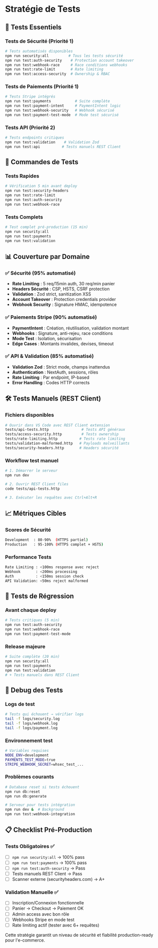 # Stratégie de Tests

## 🎯 Tests Essentiels

### Tests de Sécurité (Priorité 1)
```bash
# Tests automatisés disponibles
npm run security:all         # Tous les tests sécurité
npm run test:auth-security    # Protection account takeover  
npm run test:webhook-race     # Race conditions webhooks
npm run test:rate-limit       # Rate limiting
npm run test:access-security  # Ownership & RBAC
```

### Tests de Paiements (Priorité 1)
```bash
# Tests Stripe intégrés
npm run test:payments           # Suite complète
npm run test:payment-intent     # PaymentIntent logic
npm run test:webhook-security   # Webhook sécurisé
npm run test:payment-test-mode  # Mode test sécurisé
```

### Tests API (Priorité 2)
```bash
# Tests endpoints critiques
npm run test:validation    # Validation Zod
npm run test:api          # Tests manuels REST Client
```

## 🔧 Commandes de Tests

### Tests Rapides
```bash
# Vérification 5 min avant deploy
npm run test:security-headers
npm run test:rate-limit  
npm run test:auth-security
npm run test:webhook-race
```

### Tests Complets
```bash
# Test complet pré-production (15 min)
npm run security:all
npm run test:payments
npm run test:validation
```

## 📊 Couverture par Domaine

### ✅ Sécurité (95% automatisé)
- **Rate Limiting** : 5 req/15min auth, 30 req/min panier
- **Headers Sécurité** : CSP, HSTS, CSRF protection
- **Validation** : Zod strict, sanitization XSS
- **Account Takeover** : Protection credentials provider
- **Webhook Security** : Signature HMAC, idempotence

### ✅ Paiements Stripe (90% automatisé)  
- **PaymentIntent** : Création, réutilisation, validation montant
- **Webhooks** : Signature, anti-rejeu, race conditions
- **Mode Test** : Isolation, sécurisation
- **Edge Cases** : Montants invalides, devises, timeout

### ✅ API & Validation (85% automatisé)
- **Validation Zod** : Strict mode, champs inattendus
- **Authentication** : NextAuth, sessions, rôles
- **Rate Limiting** : Par endpoint, IP-based
- **Error Handling** : Codes HTTP corrects

## 🛠️ Tests Manuels (REST Client)

### Fichiers disponibles
```bash
# Ouvrir dans VS Code avec REST Client extension
tests/api-tests.http               # Tests API généraux
tests/access-security.http         # Tests ownership  
tests/rate-limiting.http          # Tests rate limiting
tests/validation-malformed.http   # Payloads malveillants
tests/security-headers.http       # Headers sécurité
```

### Workflow test manuel
```bash
# 1. Démarrer le serveur
npm run dev

# 2. Ouvrir REST Client files
code tests/api-tests.http

# 3. Exécuter les requêtes avec Ctrl+Alt+R
```

## 📈 Métriques Cibles

### Scores de Sécurité
```bash
Development  : 80-90%  (HTTPS partiel)
Production   : 95-100% (HTTPS complet + HSTS)
```

### Performance Tests
```bash
Rate Limiting : <100ms response avec reject
Webhook       : <200ms processing  
Auth          : <150ms session check
API Validation: <50ms reject malformed
```

## 🚨 Tests de Régression

### Avant chaque deploy
```bash
# Tests critiques (5 min)
npm run test:auth-security
npm run test:webhook-race
npm run test:payment-test-mode
```

### Release majeure
```bash
# Suite complète (20 min)
npm run security:all
npm run test:payments
npm run test:validation
# + Tests manuels dans REST Client
```

## 🐛 Debug des Tests

### Logs de test
```bash
# Tests qui échouent → vérifier logs
tail -f logs/security.log
tail -f logs/webhook.log
tail -f logs/payment.log
```

### Environnement test
```bash
# Variables requises
NODE_ENV=development
PAYMENTS_TEST_MODE=true
STRIPE_WEBHOOK_SECRET=whsec_test_...
```

### Problèmes courants
```bash
# Database reset si tests échouent
npm run db:reset
npm run db:generate

# Serveur pour tests intégration  
npm run dev &  # Background
npm run test:webhook-integration
```

## 📋 Checklist Pré-Production

### Tests Obligatoires ✅
- [ ] `npm run security:all` → 100% pass
- [ ] `npm run test:payments` → 100% pass  
- [ ] `npm run test:auth-security` → Pass
- [ ] Tests manuels REST Client → Pass
- [ ] Scanner externe (securityheaders.com) → A+

### Validation Manuelle ✅  
- [ ] Inscription/Connexion fonctionnelle
- [ ] Panier → Checkout → Paiement OK
- [ ] Admin access avec bon rôle
- [ ] Webhooks Stripe en mode test
- [ ] Rate limiting actif (tester avec 6+ requêtes)

Cette stratégie garantit un niveau de sécurité et fiabilité production-ready pour l'e-commerce.
